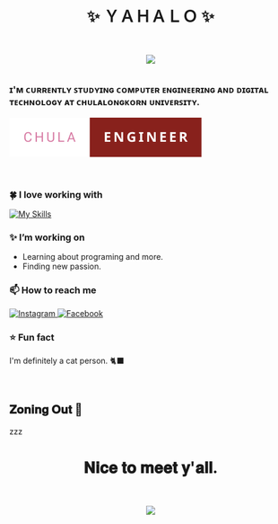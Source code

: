 <h1 align="center"> ✨ ＹＡＨＡＬＯ ✨ <h1>
<p align="center">
  <img src = "https://github.com/user-attachments/assets/dbbcfd82-2fc9-47cc-b2b4-662e65a7bb19">

  <br/>


<h3>ɪ'ᴍ ᴄᴜʀʀᴇɴᴛʟʏ ꜱᴛᴜᴅʏɪɴɢ ᴄᴏᴍᴘᴜᴛᴇʀ ᴇɴɢɪɴᴇᴇʀɪɴɢ ᴀɴᴅ ᴅɪɢɪᴛᴀʟ ᴛᴇᴄʜɴᴏʟᴏɢʏ ᴀᴛ ᴄʜᴜʟᴀʟᴏɴɢᴋᴏʀɴ ᴜɴɪᴠᴇʀꜱɪᴛʏ. </h3>

[![forthebadge](https://github.com/CEDT-Chula/For-The-Cedt-Badge/blob/main/badges/chula-engineer.svg)](https://github.com/CEDT-Chula/For-The-Cedt-Badge/tree/main/badges)

<br/>

### 🍀 I love working with

[![My Skills](https://skillicons.dev/icons?i=java,html,c,cpp,py)](https://skillicons.dev) 

  
### ✨ I’m working on
- Learning about programing and more.
- Finding new passion.


### 📫 How to reach me
<div display="flex">
  <a href="https://www.instagram.com/nomsod_a_roi/">
    <img src="https://img.shields.io/badge/Instagram-C13584.svg?style=for-the-badge&logo=Instagram&logoColor=white" alt="Instagram"/>
  </a>
  <a href="https://www.facebook.com/supawich.rangponsumrit/">
    <img src="https://img.shields.io/badge/Facebook-4267B2.svg?style=for-the-badge&logo=Facebook&logoColor=white" alt="Facebook"/>
  </a>
</div>

### ⭐ Fun fact

I'm definitely a cat person. 🐈‍⬛

<br/>

## 𝐙𝐨𝐧𝐢𝐧𝐠 𝐎𝐮𝐭 🎵

zzz

### <h1 align="center"> 𝐍𝐢𝐜𝐞 𝐭𝐨 𝐦𝐞𝐞𝐭 𝐲'𝐚𝐥𝐥.
<h1 align="center">
   <img src="https://github.com/user-attachments/assets/ffa6c2b7-9fc8-4cc4-ad43-5d695cd5ad4b">
